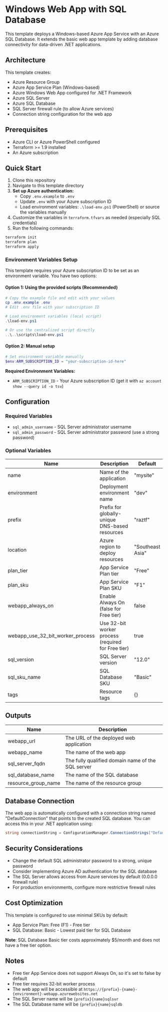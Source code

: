 # Windows Web App with SQL Database

This template deploys a Windows-based Azure App Service with an Azure SQL Database. It extends the basic web app template by adding database connectivity for data-driven .NET applications.

## Architecture

This template creates:

- Azure Resource Group
- Azure App Service Plan (Windows-based)
- Azure Windows Web App configured for .NET Framework
- Azure SQL Server
- Azure SQL Database
- SQL Server firewall rule (to allow Azure services)
- Connection string configuration for the web app

## Prerequisites

- Azure CLI or Azure PowerShell configured
- Terraform >= 1.9 installed
- An Azure subscription

## Quick Start

1. Clone this repository
2. Navigate to this template directory
3. **Set up Azure authentication:**
   - Copy `.env.example` to `.env`
   - Update `.env` with your Azure subscription ID
   - Load environment variables: `.\load-env.ps1` (PowerShell) or source the variables manually
4. Customize the variables in `terraform.tfvars` as needed (especially SQL credentials)
5. Run the following commands:

```bash
terraform init
terraform plan
terraform apply
```

### Environment Variables Setup

This template requires your Azure subscription ID to be set as an environment variable. You have two options:

#### Option 1: Using the provided scripts (Recommended)

```powershell
# Copy the example file and edit with your values
cp .env.example .env
# Edit .env file with your subscription ID

# Load environment variables (local script)
.\load-env.ps1

# Or use the centralized script directly
..\..\scripts\load-env.ps1
```

#### Option 2: Manual setup

```powershell
# Set environment variable manually
$env:ARM_SUBSCRIPTION_ID = "your-subscription-id-here"
```

**Required Environment Variables:**

- `ARM_SUBSCRIPTION_ID` - Your Azure subscription ID (get it with `az account show --query id -o tsv`)

## Configuration

### Required Variables

- `sql_admin_username` - SQL Server administrator username
- `sql_admin_password` - SQL Server administrator password (use a strong password)

### Optional Variables

| Name | Description | Default |
|-|-|-|
| name | Name of the application | "mysite" |
| environment | Deployment environment name | "dev" |
| prefix | Prefix for globally-unique DNS-based resources | "raztf" |
| location | Azure region to deploy resources | "Southeast Asia" |
| plan_tier | App Service Plan tier | "Free" |
| plan_sku | App Service Plan SKU | "F1" |
| webapp_always_on | Enable Always On (false for Free tier) | false |
| webapp_use_32_bit_worker_process | Use 32-bit worker process (required for Free tier) | true |
| sql_version | SQL Server version | "12.0" |
| sql_sku_name | SQL Database SKU | "Basic" |
| tags | Resource tags | {} |

## Outputs

| Name | Description |
|-|-|
| webapp_url | The URL of the deployed web application |
| webapp_name | The name of the web app |
| sql_server_fqdn | The fully qualified domain name of the SQL server |
| sql_database_name | The name of the SQL database |
| resource_group_name | The name of the resource group |

## Database Connection

The web app is automatically configured with a connection string named "DefaultConnection" that points to the created SQL database. You can access this in your .NET application using:

```csharp
string connectionString = ConfigurationManager.ConnectionStrings["DefaultConnection"].ConnectionString;
```

## Security Considerations

- Change the default SQL administrator password to a strong, unique password
- Consider implementing Azure AD authentication for the SQL database
- The SQL Server allows access from Azure services by default (0.0.0.0 firewall rule)
- For production environments, configure more restrictive firewall rules

## Cost Optimization

This template is configured to use minimal SKUs by default:

- App Service Plan: Free (F1) - Free tier
- SQL Database: Basic - Lowest paid tier for SQL Database

**Note**: SQL Database Basic tier costs approximately $5/month and does not have a free tier option.

## Notes

- Free tier App Service does not support Always On, so it's set to false by default
- Free tier requires 32-bit worker process
- The web app will be accessible at `https://{prefix}-{name}-{environment}-webapp.azurewebsites.net`
- The SQL Server name will be `{prefix}{name}sqlsvr`
- The SQL Database name will be `{prefix}{name}sqldb`

